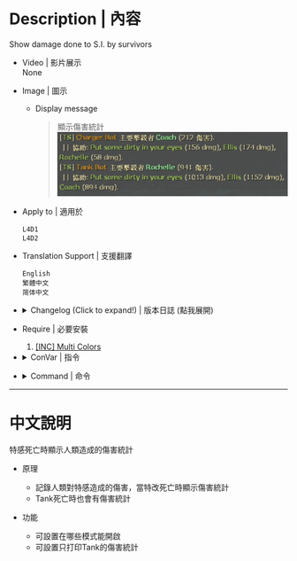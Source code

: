# Description | 內容
Show damage done to S.I. by survivors

* Video | 影片展示
<br/>None

* Image | 圖示
	* Display message
        > 顯示傷害統計
        <br/>![l4d2_assist_1](image/l4d2_assist_1.jpg)  

* Apply to | 適用於
	```
	L4D1
	L4D2
	```

* Translation Support | 支援翻譯
	```
	English
	繁體中文
	简体中文
	```

* <details><summary>Changelog (Click to expand!) | 版本日誌 (點我展開)</summary>

    * v2.1
        * Translation Support

    * v2.0
        * Remake code

    * v1.6
		* [Original Post by [E]c](https://forums.alliedmods.net/showthread.php?t=123811?t=123811)
</details>

* Require | 必要安裝
	1. [[INC] Multi Colors](https://github.com/fbef0102/L4D1_2-Plugins/releases/tag/Multi-Colors)

* <details><summary>ConVar | 指令</summary>

	* cfg/sourcemod/l4d2_assist.cfg
		```php
        // If 1, Enables this plugin.
        sm_assist_enable "1"

        // Turn on the plugin in these game modes, separate by commas (no spaces). (Empty = all).
        sm_assist_modes ""

        // Turn off the plugin in these game modes, separate by commas (no spaces). (Empty = none).
        sm_assist_modes_off ""

        // Turn on the plugin in these game modes. 0=All, 1=Coop, 2=Survival, 4=Versus, 8=Scavenge. Add numbers together.
        sm_assist_modes_tog "0"

        // If 1, only show damage done to Tank.
        sm_assist_tank_only "1"
		```
</details>

* <details><summary>Command | 命令</summary>

	None
</details>

- - - -
# 中文說明
特感死亡時顯示人類造成的傷害統計

* 原理
	* 記錄人類對特感造成的傷害，當特改死亡時顯示傷害統計
    * Tank死亡時也會有傷害統計

* 功能
	* 可設置在哪些模式能開啟
    * 可設置只打印Tank的傷害統計


